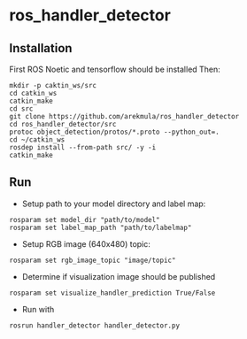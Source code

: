 # ros_handler_detector

## Installation
First ROS Noetic and tensorflow should be installed
Then:
```
mkdir -p caktin_ws/src
cd catkin_ws
catkin_make
cd src
git clone https://github.com/arekmula/ros_handler_detector
cd ros_handler_detector/src
protoc object_detection/protos/*.proto --python_out=.
cd ~/catkin_ws
rosdep install --from-path src/ -y -i
catkin_make
```

## Run 

- Setup path to your model directory and label map:
```
rosparam set model_dir "path/to/model"
rosparam set label_map_path "path/to/labelmap"
```
- Setup RGB image (640x480) topic:
```
rosparam set rgb_image_topic "image/topic"
```
- Determine if visualization image should be published
```
rosparam set visualize_handler_prediction True/False
```

- Run with
```
rosrun handler_detector handler_detector.py
```
